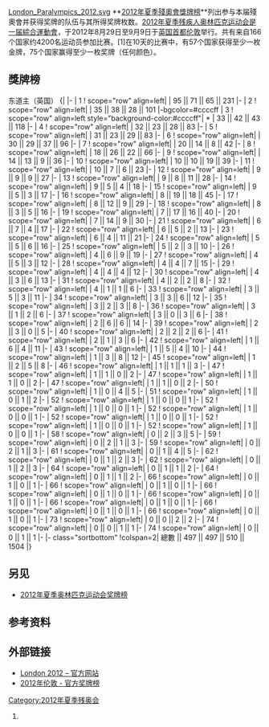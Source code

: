 [London_Paralympics_2012.svg](https://zh.wikipedia.org/wiki/File:London_Paralympics_2012.svg "fig:London_Paralympics_2012.svg") **[2012年夏季殘奧會獎牌榜](https://zh.wikipedia.org/wiki/2012年夏季殘奧會 "wikilink")**列出参与本届殘奧會并获得奖牌的队伍与其所得奖牌枚数。[2012年夏季残疾人奥林匹克运动会是一届](https://zh.wikipedia.org/wiki/2012年夏季残疾人奥林匹克运动会 "wikilink")[綜合運動會](../Page/綜合運動會.md "wikilink")，于2012年8月29日至9月9日于[英国首都](https://zh.wikipedia.org/wiki/英国 "wikilink")[伦敦](../Page/伦敦.md "wikilink")举行。共有来自166个国家约4200名运动员参加比赛。\[1\]在10天的比赛中，有57个国家获得至少一枚金牌，75个国家赢得至少一枚奖牌（任何颜色）。

## 獎牌榜

东道主（英国） <onlyinclude>{|  |- | 1 \! scope="row" align=left|  | 95 || 71 || 65 || 231 |- | 2 \! scope="row" align=left|  | 35 || 38 || 28 || 101 |-bgcolor=\#ccccff | 3 \! scope="row" align=left style="background-color:\#ccccff"| \* | 33 || 42 || 43 || 118 |- | 4 \! scope="row" align=left|  | 32 || 23 || 28 || 83 |- | 5 \! scope="row" align=left|  | 31 || 23 || 29 || 83 |- | 6 \! scope="row" align=left|  | 30 || 29 || 37 || 96 |- | 7 \! scope="row" align=left|  | 20 || 14 || 8 || 42 |- | 8 \! scope="row" align=left|  | 18 || 26 || 22 || 66 |- | 9 \! scope="row" align=left|  | 14 || 13 || 9 || 36 |- | 10 \! scope="row" align=left|  | 10 || 10 || 19 || 39 </onlyinclude> |- | 11 \! scope="row" align=left|  | 10 || 7 || 6 || 23 |- | 12 \! scope="row" align=left|  | 9 || 9 || 9 || 27 |- | 13 \! scope="row" align=left|  | 9 || 8 || 11 || 28 |- | 14 \! scope="row" align=left|  | 9 || 5 || 4 || 18 |- | 15 \! scope="row" align=left|  | 9 || 5 || 3 || 17 |- | 16 \! scope="row" align=left|  | 8 || 19 || 18 || 45 |- | 17 \! scope="row" align=left|  | 8 || 12 || 9 || 29 |- | 18 \! scope="row" align=left|  | 8 || 3 || 5 || 16 |- | 19 \! scope="row" align=left|  | 7 || 17 || 16 || 40 |- | 20 \! scope="row" align=left|  | 7 || 14 || 9 || 30 |- | 21 \! scope="row" align=left|  | 6 || 7 || 4 || 17 |- | 22 \! scope="row" align=left|  | 6 || 5 || 2 || 13 |- | 23 \! scope="row" align=left|  | 6 || 4 || 11 || 21 |- | 24 \! scope="row" align=left|  | 5 || 5 || 6 || 16 |- | 25 \! scope="row" align=left|  | 5 || 2 || 3 || 10 |- | 26 \! scope="row" align=left|  | 4 || 6 || 9 || 19 |- | 27 \! scope="row" align=left|  | 4 || 5 || 3 || 12 |- | 28 \! scope="row" align=left|  | 4 || 4 || 7 || 15 |- | 29 \! scope="row" align=left|  | 4 || 4 || 4 || 12 |- | 30 \! scope="row" align=left|  | 4 || 3 || 6 || 13 |- | 31 \! scope="row" align=left|  | 4 || 2 || 2 || 8 |- | 32 \! scope="row" align=left|  | 4 || 1 || 1 || 6 |- | 33 \! scope="row" align=left|  | 3 || 5 || 3 || 11 |- | 34 \! scope="row" align=left|  | 3 || 3 || 6 || 12 |- | 35 \! scope="row" align=left|  | 3 || 2 || 3 || 8 |- | 36 \! scope="row" align=left|  | 3 || 1 || 2 || 6 |- | 37 \! scope="row" align=left|  | 3 || 0 || 3 || 6 |- | 38 \! scope="row" align=left|  | 2 || 6 || 6 || 14 |- | 39 \! scope="row" align=left|  | 2 || 3 || 0 || 5 |- | 40 \! scope="row" align=left|  | 2 || 2 || 2 || 6 |- | 41 \! scope="row" align=left|  | 2 || 1 || 3 || 6 |- | 42 \! scope="row" align=left|  | 1 || 6 || 4 || 11 |- | 43 \! scope="row" align=left|  | 1 || 5 || 4 || 10 |- | 44 \! scope="row" align=left|  | 1 || 3 || 8 || 12 |- | 45 \! scope="row" align=left|  | 1 || 2 || 5 || 8 |- | 46 \! scope="row" align=left|  | 1 || 1 || 1 || 3 |- | 47 \! scope="row" align=left|  | 1 || 1 || 0 || 2 |- | 47 \! scope="row" align=left|  | 1 || 1 || 0 || 2 |- | 47 \! scope="row" align=left|  | 1 || 1 || 0 || 2 |- | 50 \! scope="row" align=left|  | 1 || 0 || 4 || 5 |- | 51 \! scope="row" align=left|  | 1 || 0 || 1 || 2 |- | 52 \! scope="row" align=left|  | 1 || 0 || 0 || 1 |- | 52 \! scope="row" align=left|  | 1 || 0 || 0 || 1 |- | 52 \! scope="row" align=left|  | 1 || 0 || 0 || 1 |- | 52 \! scope="row" align=left|  | 1 || 0 || 0 || 1 |- | 52 \! scope="row" align=left|  | 1 || 0 || 0 || 1 |- | 52 \! scope="row" align=left|  | 1 || 0 || 0 || 1 |- | 58 \! scope="row" align=left|  | 0 || 2 || 3 || 5 |- | 59 \! scope="row" align=left|  | 0 || 2 || 1 || 3 |- | 59 \! scope="row" align=left|  | 0 || 2 || 1 || 3 |- | 61 \! scope="row" align=left|  | 0 || 1 || 4 || 5 |- | 62 \! scope="row" align=left|  | 0 || 1 || 2 || 3 |- | 62 \! scope="row" align=left|  | 0 || 1 || 2 || 3 |- | 64 \! scope="row" align=left|  | 0 || 1 || 1 || 2 |- | 64 \! scope="row" align=left|  | 0 || 1 || 1 || 2 |- | 66 \! scope="row" align=left|  | 0 || 1 || 0 || 1 |- | 66 \! scope="row" align=left|  | 0 || 1 || 0 || 1 |- | 66 \! scope="row" align=left|  | 0 || 1 || 0 || 1 |- | 66 \! scope="row" align=left|  | 0 || 1 || 0 || 1 |- | 66 \! scope="row" align=left|  | 0 || 1 || 0 || 1 |- | 66 \! scope="row" align=left|  | 0 || 1 || 0 || 1 |- | 66 \! scope="row" align=left|  | 0 || 1 || 0 || 1 |- | 73 \! scope="row" align=left|  | 0 || 0 || 2 || 2 |- | 74 \! scope="row" align=left|  | 0 || 0 || 1 || 1 |- | 74 \! scope="row" align=left|  | 0 || 0 || 1 || 1 |- <onlyinclude> |- class="sortbottom" \!colspan=2| 總數 || 497 || 497 || 510 || 1504 |}</onlyinclude>

## 另见

  - [2012年夏季奥林匹克运动会奖牌榜](../Page/2012年夏季奥林匹克运动会奖牌榜.md "wikilink")

## 参考资料

## 外部链接

  - [London 2012 – 官方网站](https://archive.is/20120904194914/www.london2012.com/paralympics/)
  - [2012年伦敦 - 官方奖牌榜](https://archive.is/20121205070514/www.london2012.com/paralympics/medals/medal-count/)

[Category:2012年夏季残奥会](https://zh.wikipedia.org/wiki/Category:2012年夏季残奥会 "wikilink")

1.